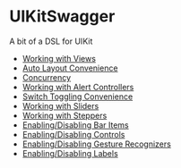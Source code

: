 UIKitSwagger
============

A bit of a DSL for UIKit

 - [Working with Views](Views.md)
 - [Auto Layout Convenience](AutoLayout.md)
 - [Concurrency](Concurrency.md)
 - [Working with Alert Controllers](Alerts.md)
 - [Switch Toggling Convenience](Switch.md)
 - [Working with Sliders](Slider.md)
 - [Working with Steppers](Stepper.md)
 - [Enabling/Disabling Bar Items](BarItem.md)
 - [Enabling/Disabling Controls](Control.md)
 - [Enabling/Disabling Gesture Recognizers](GestureRecognizer.md)
 - [Enabling/Disabling Labels](Label.md)
